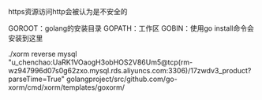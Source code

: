 https资源访问http会被认为是不安全的

GOROOT：golang的安装目录
GOPATH：工作区
GOBIN：使用go install命令会安装到这里



./xorm reverse mysql "u_chenchao:UaRK1VOaogH3obHOS2V86Um5@tcp(rm-wz947996d07s0g62zxo.mysql.rds.aliyuncs.com:3306)/17zwdv3_product?parseTime=True" golangproject/src/github.com/go-xorm/cmd/xorm/templates/goxorm/